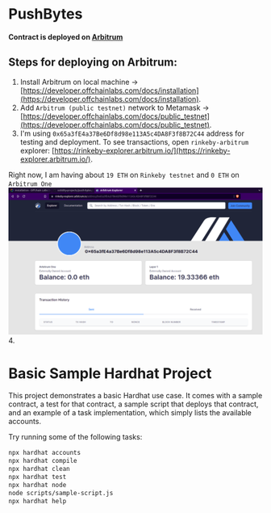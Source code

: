 # PushBytes   
#### Contract is deployed on [Arbitrum](https://arbitrum.io/)

## Steps for deploying on Arbitrum:

1. Install Arbitrum on local machine -> [https://developer.offchainlabs.com/docs/installation](https://developer.offchainlabs.com/docs/installation).
2. Add `Arbitrum (public testnet)` network to Metamask ->  [https://developer.offchainlabs.com/docs/public_testnet](https://developer.offchainlabs.com/docs/public_testnet).
3. I'm using `0x65a3fE4a37Be6Df8d98e113A5c4DA8F3f8B72C44` address for testing and deployment. To see transactions, open `rinkeby-arbitrum` explorer: [https://rinkeby-explorer.arbitrum.io/](https://rinkeby-explorer.arbitrum.io/).

Right now, I am having about `19 ETH` on `Rinkeby testnet` and `0 ETH` on `Arbitrum One`    
<img alt="arbitrum rinkeby explorer" src="./images/arb-rink-1.png" width="600">   
4.



# Basic Sample Hardhat Project

This project demonstrates a basic Hardhat use case. It comes with a sample contract, a test for that contract, a sample script that deploys that contract, and an example of a task implementation, which simply lists the available accounts.

Try running some of the following tasks:

```shell
npx hardhat accounts
npx hardhat compile
npx hardhat clean
npx hardhat test
npx hardhat node
node scripts/sample-script.js
npx hardhat help
```
